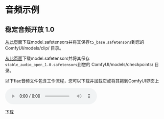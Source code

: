 # 音频示例

## 稳定音频开放 1.0

[从此页面](https://huggingface.co/google-t5/t5-base/blob/main/model.safetensors)下载model.safetensors并将其保存`t5_base.safetensors`到您的 ComfyUI/models/clip/ 目录。

[从此页面](https://huggingface.co/stabilityai/stable-audio-open-1.0/tree/main)下载model.safetensors并将其保存`stable_audio_open_1.0.safetensors`到您的 ComfyUI/models/checkpoints/ 目录。

以下flac音频文件包含工作流程，您可以下载并加载它或将其拖到ComfyUI界面上

<audio controls="1" src="./stable_audio_example.flac">Your browser does not support the audio tag.</audio>

[下载](https://comfyanonymous.github.io/ComfyUI_examples/audio/stable_audio_example.flac)

